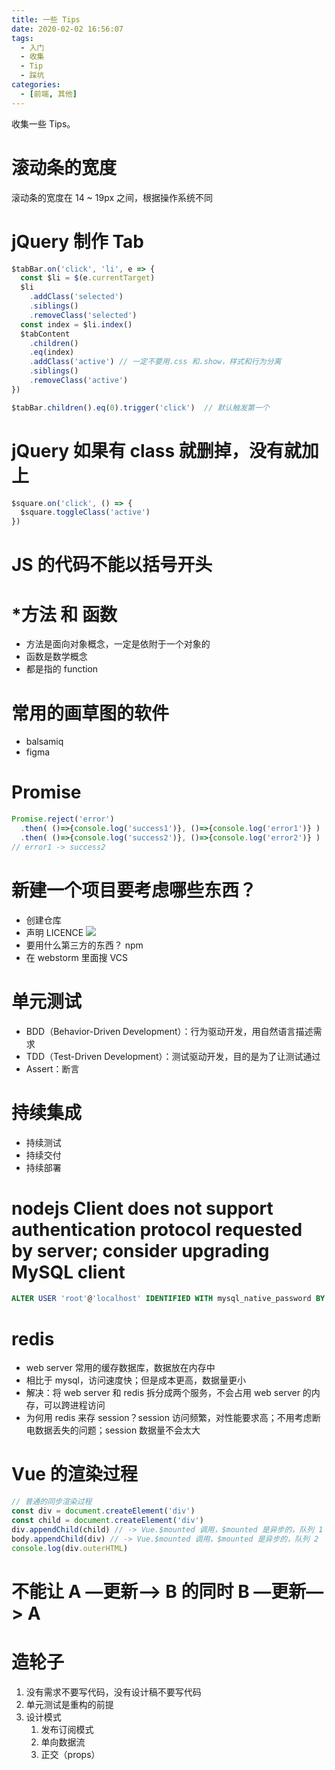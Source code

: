 ```yaml
---
title: 一些 Tips
date: 2020-02-02 16:56:07
tags:
  - 入门
  - 收集
  - Tip
  - 踩坑
categories:
  - [前端, 其他]
---
```


收集一些 Tips。

<!-- more -->

# 滚动条的宽度

滚动条的宽度在 14 ~ 19px 之间，根据操作系统不同

# jQuery 制作 Tab

```js
$tabBar.on('click', 'li', e => {
  const $li = $(e.currentTarget)
  $li
    .addClass('selected')
    .siblings()
    .removeClass('selected')
  const index = $li.index()
  $tabContent
    .children()
    .eq(index)
    .addClass('active') // 一定不要用.css 和.show，样式和行为分离
    .siblings()
    .removeClass('active')
})

$tabBar.children().eq(0).trigger('click')  // 默认触发第一个
```

# jQuery 如果有 class 就删掉，没有就加上

```js
$square.on('click', () => {
  $square.toggleClass('active')
})
```

# JS 的代码不能以括号开头

# ***方法** 和 **函数**

- 方法是面向对象概念，一定是依附于一个对象的
- 函数是数学概念
- 都是指的 function

# 常用的画草图的软件

- balsamiq
- figma

# Promise

```js
Promise.reject('error')
  .then( ()=>{console.log('success1')}, ()=>{console.log('error1')} )
  .then( ()=>{console.log('success2')}, ()=>{console.log('error2')} )
// error1 -> success2
```

# 新建一个项目要考虑哪些东西？

- 创建仓库
- 声明 LICENCE
![](https://www.ruanyifeng.com/blogimg/asset/201105/free_software_licenses.png)
- 要用什么第三方的东西？ npm
- 在 webstorm 里面搜 VCS

# 单元测试

- BDD（Behavior-Driven Development）：行为驱动开发，用自然语言描述需求
- TDD（Test-Driven Development）：测试驱动开发，目的是为了让测试通过
- Assert：断言

# 持续集成

- 持续测试
- 持续交付
- 持续部署

# nodejs Client does not support authentication protocol requested by server; consider upgrading MySQL client

```sql
ALTER USER 'root'@'localhost' IDENTIFIED WITH mysql_native_password BY '123456';
```

# redis

- web server 常用的缓存数据库，数据放在内存中
- 相比于 mysql，访问速度快；但是成本更高，数据量更小
- 解决：将 web server 和 redis 拆分成两个服务，不会占用 web server 的内存，可以跨进程访问
- 为何用 redis 来存 session？session 访问频繁，对性能要求高；不用考虑断电数据丢失的问题；session 数据量不会太大

# Vue 的渲染过程

```js
// 普通的同步渲染过程
const div = document.createElement('div')
const child = document.createElement('div')
div.appendChild(child) // -> Vue.$mounted 调用，$mounted 是异步的，队列 1
body.appendChild(div) // -> Vue.$mounted 调用，$mounted 是异步的，队列 2
console.log(div.outerHTML)
```

# 不能让  A —更新—> B 的同时 B —更新—> A

# 造轮子

1. 没有需求不要写代码，没有设计稿不要写代码
2. 单元测试是重构的前提
3. 设计模式
    1. 发布订阅模式
    2. 单向数据流
    3. 正交（props）